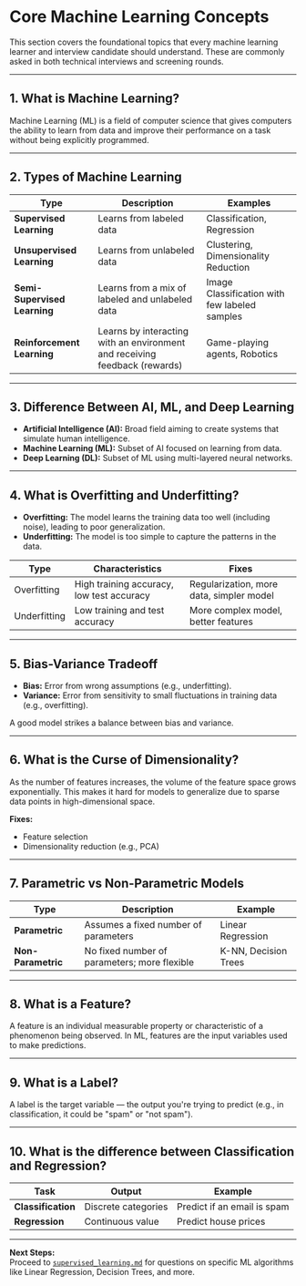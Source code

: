 # Core Machine Learning Concepts

This section covers the foundational topics that every machine learning learner and interview candidate should understand. These are commonly asked in both technical interviews and screening rounds.

---

## 1. What is Machine Learning?

Machine Learning (ML) is a field of computer science that gives computers the ability to learn from data and improve their performance on a task without being explicitly programmed.

---

## 2. Types of Machine Learning

| Type | Description | Examples |
|------|-------------|----------|
| **Supervised Learning** | Learns from labeled data | Classification, Regression |
| **Unsupervised Learning** | Learns from unlabeled data | Clustering, Dimensionality Reduction |
| **Semi-Supervised Learning** | Learns from a mix of labeled and unlabeled data | Image Classification with few labeled samples |
| **Reinforcement Learning** | Learns by interacting with an environment and receiving feedback (rewards) | Game-playing agents, Robotics |

---

## 3. Difference Between AI, ML, and Deep Learning

- **Artificial Intelligence (AI):** Broad field aiming to create systems that simulate human intelligence.
- **Machine Learning (ML):** Subset of AI focused on learning from data.
- **Deep Learning (DL):** Subset of ML using multi-layered neural networks.

---

## 4. What is Overfitting and Underfitting?

- **Overfitting:** The model learns the training data too well (including noise), leading to poor generalization.
- **Underfitting:** The model is too simple to capture the patterns in the data.

| Type | Characteristics | Fixes |
|------|------------------|-------|
| Overfitting | High training accuracy, low test accuracy | Regularization, more data, simpler model |
| Underfitting | Low training and test accuracy | More complex model, better features |

---

## 5. Bias-Variance Tradeoff

- **Bias:** Error from wrong assumptions (e.g., underfitting).
- **Variance:** Error from sensitivity to small fluctuations in training data (e.g., overfitting).

A good model strikes a balance between bias and variance.

---

## 6. What is the Curse of Dimensionality?

As the number of features increases, the volume of the feature space grows exponentially. This makes it hard for models to generalize due to sparse data points in high-dimensional space.

**Fixes:**
- Feature selection
- Dimensionality reduction (e.g., PCA)

---

## 7. Parametric vs Non-Parametric Models

| Type | Description | Example |
|------|-------------|---------|
| **Parametric** | Assumes a fixed number of parameters | Linear Regression |
| **Non-Parametric** | No fixed number of parameters; more flexible | K-NN, Decision Trees |

---

## 8. What is a Feature?

A feature is an individual measurable property or characteristic of a phenomenon being observed. In ML, features are the input variables used to make predictions.

---

## 9. What is a Label?

A label is the target variable — the output you're trying to predict (e.g., in classification, it could be "spam" or "not spam").

---

## 10. What is the difference between Classification and Regression?

| Task | Output | Example |
|------|--------|---------|
| **Classification** | Discrete categories | Predict if an email is spam |
| **Regression** | Continuous value | Predict house prices |

---

**Next Steps:**  
Proceed to [`supervised_learning.md`](./supervised_learning.md) for questions on specific ML algorithms like Linear Regression, Decision Trees, and more.

